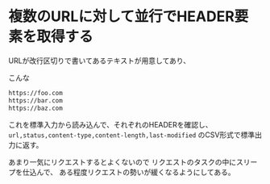 # 複数のURLに対して並行でHEADER要素を取得する

URLが改行区切りで書いてあるテキストが用意してあり、

こんな
```txt
https://foo.com
https://bar.com
https://baz.com
```

これを標準入力から読み込んで、それぞれのHEADERを確認し、
`url,status,content-type,content-length,last-modified`
のCSV形式で標準出力に返す。

あまり一気にリクエストするとよくないので
リクエストのタスクの中にスリープを仕込んで、
ある程度リクエストの勢いが緩くなるようにしてある。

